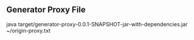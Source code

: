 ## Generator Proxy File 

java target/generator-proxy-0.0.1-SNAPSHOT-jar-with-dependencies.jar ~/origin-proxy.txt
